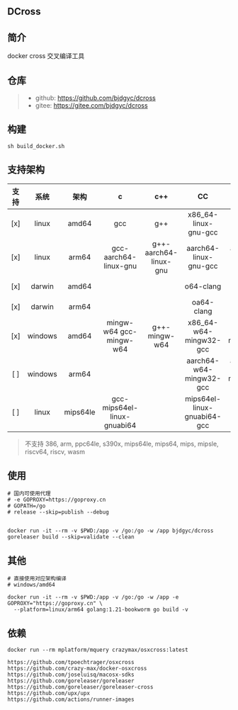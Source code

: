## DCross

## 简介

docker cross 交叉编译工具

## 仓库

> - github: https://github.com/bjdgyc/dcross
> - gitee: https://gitee.com/bjdgyc/dcross

## 构建

```
sh build_docker.sh
```

## 支持架构

| 支持  |   系统    |    架构    |              c              |          c++          |             CC              |           CXX           |                       备注                       |
|:---:|:-------:|:--------:|:---------------------------:|:---------------------:|:---------------------------:|:-----------------------:|:----------------------------------------------:|
| [x] |  linux  |  amd64   |             gcc             |          g++          |    x86_64-linux-gnu-gcc     |  x86_64-linux-gnu-g++   |                                                |
| [x] |  linux  |  arm64   |    gcc-aarch64-linux-gnu    | g++-aarch64-linux-gnu |    aarch64-linux-gnu-gcc    |  aarch64-linux-gnu-g++  |                                                |
| [x] | darwin  |  amd64   |                             |                       |          o64-clang          |       o64-clang++       |                                                |
| [x] | darwin  |  arm64   |                             |                       |         oa64-clang          |      oa64-clang++       |                                                |
| [x] | windows |  amd64   |  mingw-w64  gcc-mingw-w64   |     g++-mingw-w64     |   x86_64-w64-mingw32-gcc    | x86_64-w64-mingw32-g++  | https://launchpad.net/ubuntu/+source/mingw-w64 |
| [ ] | windows |  arm64   |                             |                       |   aarch64-w64-mingw32-gcc   | aarch64-w64-mingw32-g++ | https://launchpad.net/ubuntu/+source/mingw-w64 |
| [ ] |  linux  | mips64le | gcc-mips64el-linux-gnuabi64 |                       | mips64el-linux-gnuabi64-gcc |                         |                                                |

> 不支持
> 386, arm, ppc64le, s390x, mips64le, mips64, mips, mipsle, riscv64, riscv, wasm

## 使用

```
# 国内可使用代理
# -e GOPROXY=https://goproxy.cn
# GOPATH=/go
# release --skip=publish --debug


docker run -it --rm -v $PWD:/app -v /go:/go -w /app bjdgyc/dcross goreleaser build --skip=validate --clean

```

## 其他

```
# 直接使用对应架构编译
# windows/amd64

docker run -it --rm -v $PWD:/app -v /go:/go -w /app -e GOPROXY="https://goproxy.cn" \
  --platform=linux/arm64 golang:1.21-bookworm go build -v
```

## 依赖

```
docker run --rm mplatform/mquery crazymax/osxcross:latest

https://github.com/tpoechtrager/osxcross
https://github.com/crazy-max/docker-osxcross
https://github.com/joseluisq/macosx-sdks
https://github.com/goreleaser/goreleaser
https://github.com/goreleaser/goreleaser-cross
https://github.com/upx/upx
https://github.com/actions/runner-images
```